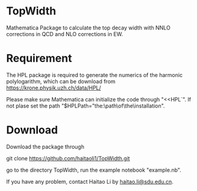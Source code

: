 # TopWidth
Mathematica Package to calculate the top decay width with NNLO corrections  in QCD and NLO corrections in EW. 

# Requirement 
The HPL package is required to generate the numerics of the harmonic polylogarithm, which can be download from https://krone.physik.uzh.ch/data/HPL/ 

Please make sure Mathematica can initialize the code through "\<\<HPL`". If not plase  set the path "$HPLPath="the:\path\of\the\installation".

# Download
Download the package through 

git clone https://github.com/haitaoli1/TopWidth.git

go to the directory TopWidth, run the example notebook "example.nb". 

If you have any problem, contact Haitao Li by haitao.li@sdu.edu.cn. 
